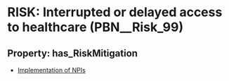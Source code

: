 # RISK: __Interrupted or delayed access to healthcare__ (PBN__Risk_99)

## Property: has_RiskMitigation

* [Implementation of NPIs](PBN__RiskMitigation_119)

